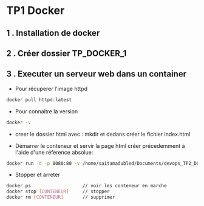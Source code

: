 # TP1 Docker
## 1 . Installation de docker
## 2 . Créer dossier TP_DOCKER_1
## 3 . Executer un serveur web dans un container 
   - Pour récuperer l'image httpd
   ```bash
   docker pull httpd:latest 
   ```

   -  Pour connaitre la version
   ```bash 
   docker -v  
   ```

   - creer le dossier html avec : mkdir et dedans créer le fichier index.html

   - Démarrer le conteneur et servir la page html créer précedemment à l'aide d'une référence absolue:
   ```bash 
   docker run -d -p 8080:80 -v /home/saitamadubled/Documents/devops_TP2_DOCKER_ynov/TP_DOCKER_1/html/index html:/usr/local/apache2/htdocs/index.html  httpd:latest
   ```

   - Stopper et arreter 
   ```bash 
   docker ps                   // voir les conteneur en marche
   docker stop [CONTENEUR]     // stopper
   docker rm [CONTENEUR]       // supprimer
   ```